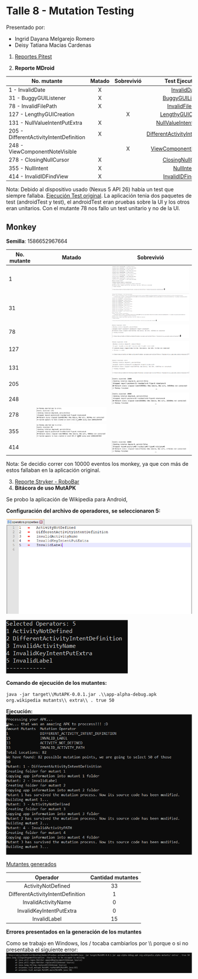 # Talle 8 - Mutation Testing

Presentado por: 
* Ingrid Dayana Melgarejo Romero
* Deisy Tatiana Macias Cardenas

1. [Reportes Pitest](https://htmlpreview.github.io/?https://github.com/dtmaciasca/taller8_mutation/blob/master/Reporte_Pitest/reports/pitest/202004061836/index.html)

2. **Reporte MDroid**

| No. mutante | Matado | Sobrevivió | Test Ejecutados |
|--|:---:|:---:|:---:|
| 1 - InvalidDate | X | | [InvalidDate](https://htmlpreview.github.io/?https://github.com/dtmaciasca/taller8_mutation/blob/master/Punto%202/mutants/org.gnucash.android-mutant1/Test%20Results%20-%20Tests_in_%27org_gnucash_android_test_ui%27.html) |
| 31 - BuggyGUIListener | X | | [BuggyGUIListener](https://htmlpreview.github.io/?https://github.com/dtmaciasca/taller8_mutation/blob/master/Punto%202/mutants/org.gnucash.android-mutant31/Test%20Results%20-%20Tests_in_'org_gnucash_android_test_ui'.html)|
| 78 - InvalidFilePath | X | | [InvalidFilePath](https://htmlpreview.github.io/?https://github.com/dtmaciasca/taller8_mutation/blob/master/Punto%202/mutants/org.gnucash.android-mutant78/Test%20Results%20-%20All_in_app.html) |
| 127 - LengthyGUICreation | | X | [LengthyGUICreation](https://htmlpreview.github.io/?https://github.com/dtmaciasca/taller8_mutation/blob/master/Punto%202/mutants/org.gnucash.android-mutant127/Test%20Results%20-%20Tests_in_'org_gnucash_android_test_ui'.html) |
| 131 - NullValueIntentPutExtra| X | | [NullValueIntentPutExtra](https://htmlpreview.github.io/?https://github.com/dtmaciasca/taller8_mutation/blob/master/Punto%202/mutants/org.gnucash.android-mutant131/Test%20Results%20-%20Tests_in_'org_gnucash_android_test_ui'.html) |
| 205 - DifferentActivityIntentDefinition | X | | [DifferentActivityIntentDefinition](https://htmlpreview.github.io/?https://github.com/dtmaciasca/taller8_mutation/blob/master/Punto%202/mutants/org.gnucash.android-mutant205/Test%20Results%20-%20Tests_in_'org_gnucash_android_test_ui'.html) |
| 248 - ViewComponentNoteVisible |  | X | [ViewComponentNoteVisible](https://htmlpreview.github.io/?https://github.com/dtmaciasca/taller8_mutation/blob/master/Punto%202/mutants/org.gnucash.android-mutant248/Test%20Results%20-%20Tests_in_'org_gnucash_android_test_ui'.html) |
| 278 - ClosingNullCursor | X | | [ClosingNullCursor](https://htmlpreview.github.io/?https://github.com/dtmaciasca/taller8_mutation/blob/master/Punto%202/mutants/org.gnucash.android-mutant278/Test%20Results%20-%20Tests_in_'org_gnucash_android_test_ui'.html) |
| 355 - NullIntent | X | | [NullIntent](https://htmlpreview.github.io/?https://github.com/dtmaciasca/taller8_mutation/blob/master/Punto%202/mutants/org.gnucash.android-mutant355/Test%20Results%20-%20Tests_in_'org_gnucash_android_test_ui'.html)|
| 414 - InvalidIDFindView | X | | [InvalidIDFindView](https://htmlpreview.github.io/?https://github.com/dtmaciasca/taller8_mutation/blob/master/Punto%202/mutants/org.gnucash.android-mutant414/Test%20Results%20-%20Tests_in_'org_gnucash_android_test_ui'.html) |

Nota: Debido al dispositivo usado (Nexus 5 API 26) había un test que siempre fallaba. [Ejecución Test original](https://github.com/dtmaciasca/taller8_mutation/blob/master/Punto%202/Test%20Results%20%E2%80%94%20Tests%20in%20'org.gnucash.android.test.ui'.pdf). La aplicación tenia dos paquetes de test (androidTest y test), el androidTest eran pruebas sobre la UI y los otros eran unitarios. Con el mutante 78 nos fallo un test unitario y no de la UI.

## Monkey

**Semilla**: 1586652967664

| No. mutante | Matado | Sobrevivió |
|--|--|--|
| 1 | | ![1](https://github.com/dtmaciasca/taller8_mutation/blob/master/Punto%202/monkeys/1.png) |
| 31 | | ![31](https://github.com/dtmaciasca/taller8_mutation/blob/master/Punto%202/monkeys/31.png) |
| 78 | | ![78](https://github.com/dtmaciasca/taller8_mutation/blob/master/Punto%202/monkeys/78.png) |
| 127 | | ![127](https://github.com/dtmaciasca/taller8_mutation/blob/master/Punto%202/monkeys/127.png) |
| 131 | | ![131](https://github.com/dtmaciasca/taller8_mutation/blob/master/Punto%202/monkeys/131.png) |
| 205 | | ![205](https://github.com/dtmaciasca/taller8_mutation/blob/master/Punto%202/monkeys/205.png) |
| 248 | | ![248](https://github.com/dtmaciasca/taller8_mutation/blob/master/Punto%202/monkeys/248.png) |
| 278 | ![278](https://github.com/dtmaciasca/taller8_mutation/blob/master/Punto%202/monkeys/278.png) |  |
| 355 | ![355](https://github.com/dtmaciasca/taller8_mutation/blob/master/Punto%202/monkeys/355.png) | |
| 414 | | ![414](https://github.com/dtmaciasca/taller8_mutation/blob/master/Punto%202/monkeys/414.png) |

Nota: Se decidio correr con 10000 eventos los monkey, ya que con más de estos fallaban en la aplicación original.

3. [Reporte Stryker - RoboBar](https://htmlpreview.github.io/?https://github.com/dtmaciasca/taller8_mutation/blob/master/robobar-example/reports/mutation/html/index.html)
4. **Bitácora de uso MutAPK**

Se probo la aplicación de Wikipedia para Android, 

**Configuración del archivo de operadores, se seleccionaron 5:**

![](https://github.com/dtmaciasca/taller8_mutation/blob/master/Punto4/config-operadores.png)

![](https://github.com/dtmaciasca/taller8_mutation/blob/master/Punto4/operadores.png)

**Comando de ejecución de los mutantes:**

~~~
java -jar target\\MutAPK-0.0.1.jar .\\app-alpha-debug.apk org.wikipedia mutants\\ extra\\ . true 50
~~~

**Ejecución:**<br/>
![](https://github.com/dtmaciasca/taller8_mutation/blob/master/Punto4/ejecucion.png)

[Mutantes generados](https://github.com/dtmaciasca/taller8_mutation/tree/master/Punto4/mutants)

| Operador | Cantidad mutantes |
|:--:|:--:|
|ActivityNotDefined|33|
|DifferentActivityIntentDefinition|1|
|InvalidActivityName|0|
|InvalidKeyIntentPutExtra|0|
|InvalidLabel|15|

**Errores presentados en la generación de los mutantes**

Como se trabajo en Windows, los / tocaba cambiarlos por \\\\ porque o si no presentaba el siguiente error:
![](https://github.com/dtmaciasca/taller8_mutation/blob/master/Punto4/error.png)
